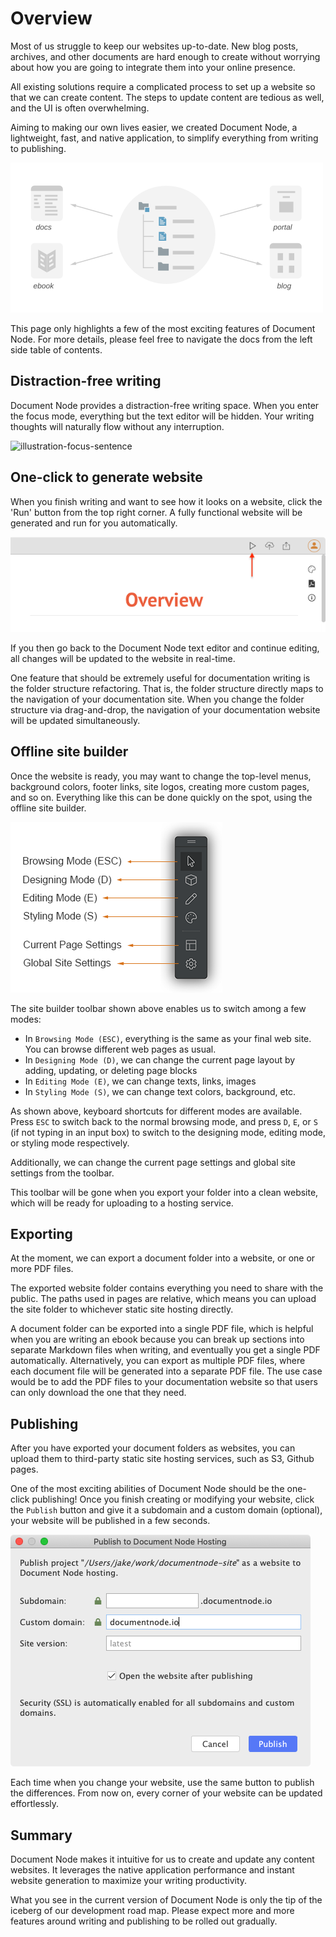 # Overview

Most of us struggle to keep our websites up-to-date. New blog posts, archives, and other documents are hard enough to create without worrying about how you are going to integrate them into your online presence.

All existing solutions require a complicated process to set up a website so that we can create content. The steps to update content are tedious as well, and the UI is often overwhelming.

Aiming to making our own lives easier, we created Document Node, a lightweight, fast, and native application, to simplify everything from writing to publishing.

![convert-folder-to-sites-01](Writing/convert-folder-to-sites-01.svg)

This page only highlights a few of the most exciting features of Document Node. For more details, please feel free to navigate the docs from the left side table of contents.

## Distraction-free writing

Document Node provides a distraction-free writing space. When you enter the focus mode, everything but the text editor will be hidden. Your writing thoughts will naturally flow without any interruption.

![illustration-focus-sentence](https://blog.documentnode.io/illustration-focus-sentence.gif)

## One-click to generate website

When you finish writing and want to see how it looks on a website, click the 'Run' button from the top right corner. A fully functional website will be generated and run for you automatically.

![run-as-a-website](run-as-a-website.png)

If you then go back to the Document Node text editor and continue editing, all changes will be updated to the website in real-time.

One feature that should be extremely useful for documentation writing is the folder structure refactoring. That is, the folder structure directly maps to the navigation of your documentation site. When you change the folder structure via drag-and-drop, the navigation of your documentation website will be updated simultaneously.

## Offline site builder

Once the website is ready, you may want to change the top-level menus, background colors, footer links, site logos, creating more custom pages, and so on. Everything like this can be done quickly on the spot, using the offline site builder.

![screen-site-toolbar-desc](screen-site-toolbar-desc.png)

The site builder toolbar shown above enables us to switch among a few modes:

* In `Browsing Mode (ESC)`, everything is the same as your final web site. You can browse different web pages as usual.
* In `Designing Mode (D)`, we can change the current page layout by adding, updating, or deleting page blocks
* In `Editing Mode (E)`, we can change texts, links, images
* In `Styling Mode (S)`, we can change text colors, background, etc.

As shown above, keyboard shortcuts for different modes are available. Press `ESC` to switch back to the normal browsing mode, and press `D`, `E`, or `S` (if not typing in an input box) to switch to the designing mode, editing mode, or styling mode respectively.

Additionally, we can change the current page settings and global site settings from the toolbar.

This toolbar will be gone when you export your folder into a clean website, which will be ready for uploading to a hosting service.

## Exporting

At the moment, we can export a document folder into a website, or one or more PDF files.

The exported website folder contains everything you need to share with the public. The paths used in pages are relative, which means you can upload the site folder to whichever static site hosting directly.

A document folder can be exported into a single PDF file, which is helpful when you are writing an ebook because you can break up sections into separate Markdown files when writing, and eventually you get a single PDF automatically. Alternatively, you can export as multiple PDF files, where each document file will be generated into a separate PDF file. The use case would be to add the PDF files to your documentation website so that users can only download the one that they need.

## Publishing

After you have exported your document folders as websites, you can upload them to third-party static site hosting services, such as S3, Github pages.

One of the most exciting abilities of Document Node should be the one-click publishing! Once you finish creating or modifying your website, click the `Publish` button and give it a subdomain and a custom domain (optional), your website will be published in a few seconds.

![Publish to Document Node Hosting](screen-1.3-publish-dialog.png)

Each time when you change your website, use the same button to publish the differences. From now on, every corner of your website can be updated effortlessly.

## Summary

Document Node makes it intuitive for us to create and update any content websites. It leverages the native application performance and instant website generation to maximize your writing productivity.

What you see in the current version of Document Node is only the tip of the iceberg of our development road map. Please expect more and more features around writing and publishing to be rolled out gradually.
